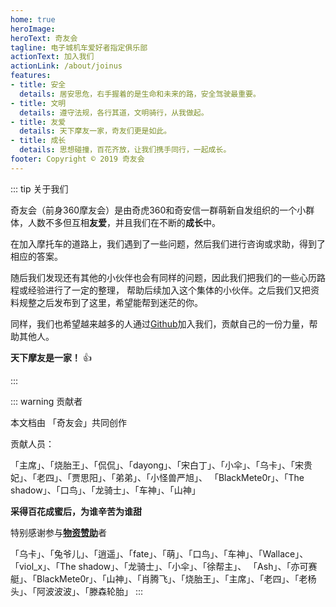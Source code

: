```yaml
---
home: true
heroImage: 
heroText: 奇友会
tagline: 电子城机车爱好者指定俱乐部
actionText: 加入我们
actionLink: /about/joinus
features:
- title: 安全
  details: 居安思危，右手握着的是生命和未来的路，安全驾驶最重要。
- title: 文明
  details: 遵守法规，各行其道，文明骑行，从我做起。
- title: 友爱
  details: 天下摩友一家，奇友们更是如此。
- title: 成长
  details: 思想碰撞，百花齐放，让我们携手同行，一起成长。
footer: Copyright © 2019 奇友会
---
```



::: tip 关于我们

奇友会（前身360摩友会）是由奇虎360和奇安信一群萌新自发组织的一个小群体，人数不多但互相**友爱**，并且我们在不断的**成长**中。

在加入摩托车的道路上，我们遇到了一些问题，然后我们进行咨询或求助，得到了相应的答案。

随后我们发现还有其他的小伙伴也会有同样的问题，因此我们把我们的一些心历路程或经验进行了一定的整理，
帮助后续加入这个集体的小伙伴。之后我们又把资料规整之后发布到了这里，希望能帮到迷茫的你。

同样，我们也希望越来越多的人通过[Github](https://github.com/EngrZhou/moyou/)加入我们，贡献自己的一份力量，帮助其他人。

**天下摩友是一家！** :+1:

:::

::: warning 贡献者

本文档由 「奇友会」共同创作

贡献人员：

「主席」、「烧胎王」、「侃侃」、「dayong」、「宋白丁」、「小伞」、「乌卡」、「宋贵妃」、「老四」、「贾思阳」、「弟弟」、「小怪兽严旭」、
「BlackMete0r」、「The shadow」、「口鸟」、「龙骑士」、「车神」、「山神」

**采得百花成蜜后，为谁辛苦为谁甜**

特别感谢参与[**物资赞助**](about/materials-sponsor)者

「乌卡」、「兔爷儿」、「逍遥」、「fate」、「萌」、「口鸟」、「车神」、「Wallace」、「viol_x」、「The shadow」、「龙骑士」、「小伞」、「徐帮主」、
「Ash」、「亦可赛艇」、「BlackMete0r」、「山神」、「肖腾飞」、「烧胎王」、「主席」、「老四」、「老杨头」、「阿波波波」、「滕森轮胎」
:::